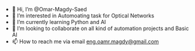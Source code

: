 - 👋 Hi, I’m @Omar-Magdy-Saed
- 👀 I’m interested in Automoating task for Optical Networks 
- 🌱 I’m currently learning Python and AI
- 💞️ I’m looking to collaborate on all kind of automation projects and Basic AI 
- 📫 How to reach me via  email eng.oamr.magdy@gmail.com

<!---
Omar-Magdy-Saed/Omar-Magdy-Saed is a ✨ special ✨ repository because its `README.md` (this file) appears on your GitHub profile.
You can click the Preview link to take a look at your changes.
--->
